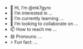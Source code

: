 - 👋 Hi, I’m @mk7gyro
- 👀 I’m interested in ...
- 🌱 I’m currently learning ...
- 💞️ I’m looking to collaborate on ...
- 📫 How to reach me ...
- 😄 Pronouns: ...
- ⚡ Fun fact: ...

<!---
mk7gyro/mk7gyro is a ✨ special ✨ repository because its `README.md` (this file) appears on your GitHub profile.
You can click the Preview link to take a look at your changes.
--->
